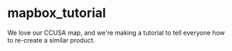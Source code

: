 # mapbox_tutorial
We love our CCUSA map, and we're making a tutorial to tell everyone how to re-create a similar product.
